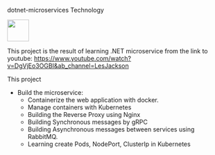 dotnet-microservices
Technology

 <img height="50" src="https://user-images.githubusercontent.com/25181517/192107855-e669c777-9172-49c5-b7e0-404e29df0fee.png"> 

 
This project is the result of learning .NET microservice from the link to youtube: https://www.youtube.com/watch?v=DgVjEo3OGBI&ab_channel=LesJackson

This project
- Build the microservice:
  - Containerize the web application with docker.
  - Manage containers with Kubernetes
  - Building the Reverse Proxy using Nginx
  - Building Synchronous messages by gRPC
  - Building Asynchronous messages between services using RabbitMQ.
  - Learning create Pods, NodePort, ClusterIp in Kubernetes
